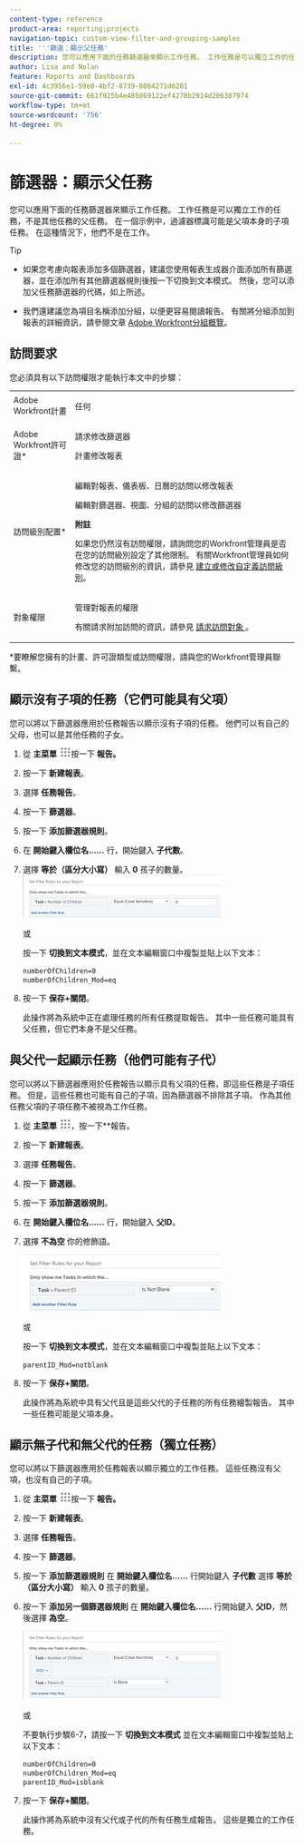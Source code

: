 ```yaml
---
content-type: reference
product-area: reporting;projects
navigation-topic: custom-view-filter-and-grouping-samples
title: '''篩選：顯示父任務'
description: 您可以應用下面的任務篩選器來顯示工作任務。 工作任務是可以獨立工作的任務，不是其他任務的父任務。 在一個示例中，過濾器標識可能是父項本身的子項任務。 在這種情況下，他們不是在工作。
author: Lisa and Nolan
feature: Reports and Dashboards
exl-id: 4c3956e1-59e0-4bf2-8739-8064271d6281
source-git-commit: 661f925b4e485069122ef4278b2914d206387974
workflow-type: tm+mt
source-wordcount: '756'
ht-degree: 0%

---
```


# 篩選器：顯示父任務

您可以應用下面的任務篩選器來顯示工作任務。 工作任務是可以獨立工作的任務，不是其他任務的父任務。 在一個示例中，過濾器標識可能是父項本身的子項任務。 在這種情況下，他們不是在工作。

>[!TIP]
>
>* 如果您考慮向報表添加多個篩選器，建議您使用報表生成器介面添加所有篩選器，並在添加所有其他篩選器規則後按一下切換到文本模式。 然後，您可以添加父任務篩選器的代碼，如上所述。 
* 我們還建議您為項目名稱添加分組，以便更容易閱讀報告。 有關將分組添加到報表的詳細資訊，請參閱文章 [Adobe Workfront分組概覽](../../../reports-and-dashboards/reports/reporting-elements/groupings-overview.md)。
>


## 訪問要求

您必須具有以下訪問權限才能執行本文中的步驟：

<table style="table-layout:auto"> 
 <col> 
 <col> 
 <tbody> 
  <tr> 
   <td role="rowheader">Adobe Workfront計畫</td> 
   <td> <p>任何</p> </td> 
  </tr> 
  <tr> 
   <td role="rowheader">Adobe Workfront許可證*</td> 
   <td> <p>請求修改篩選器 </p>
   <p>計畫修改報表</p> </td> 
  </tr> 
  <tr> 
   <td role="rowheader">訪問級別配置*</td> 
   <td> <p>編輯對報表、儀表板、日曆的訪問以修改報表</p> <p>編輯對篩選器、視圖、分組的訪問以修改篩選器</p> <p><b>附註</b>

如果您仍然沒有訪問權限，請詢問您的Workfront管理員是否在您的訪問級別設定了其他限制。 有關Workfront管理員如何修改您的訪問級別的資訊，請參見 <a href="../../../administration-and-setup/add-users/configure-and-grant-access/create-modify-access-levels.md" class="MCXref xref">建立或修改自定義訪問級別</a>。</p> </td>
</tr>
  <tr> 
   <td role="rowheader">對象權限</td> 
   <td> <p>管理對報表的權限</p> <p>有關請求附加訪問的資訊，請參見 <a href="../../../workfront-basics/grant-and-request-access-to-objects/request-access.md" class="MCXref xref">請求訪問對象 </a>。</p> </td> 
  </tr> 
 </tbody> 
</table>

&#42;要瞭解您擁有的計畫、許可證類型或訪問權限，請與您的Workfront管理員聯繫。

## 顯示沒有子項的任務（它們可能具有父項）

您可以將以下篩選器應用於任務報告以顯示沒有子項的任務。 他們可以有自己的父母，也可以是其他任務的子女。

1. 從 **主菜單** ![](assets/main-menu-icon.png)按一下 **報告。**

1. 按一下 **新建報表**。
1. 選擇 **任務報告**。
1. 按一下 **篩選器**。
1. 按一下 **添加篩選器規則**。
1. 在 **開始鍵入欄位名……** 行，開始鍵入 **子代數**。

1. 選擇 **等於（區分大小寫）** 輸入 **0** 孩子的數量。\
   ![](assets/parent-task-filter-from-the-ui-350x76.png)

   或

   按一下 **切換到文本模式**，並在文本編輯窗口中複製並貼上以下文本： 

   ```
   numberOfChildren=0
   numberOfChildren_Mod=eq
   ```


1. 按一下 **保存+關閉**。

   此操作將為系統中正在處理任務的所有任務提取報告。 其中一些任務可能具有父任務，但它們本身不是父任務。

## 與父代一起顯示任務（他們可能有子代）

您可以將以下篩選器應用於任務報告以顯示具有父項的任務，即這些任務是子項任務。 但是，這些任務也可能有自己的子項，因為篩選器不排除其子項。 作為其他任務父項的子項任務不被視為工作任務。

1. 從 **主菜單** ![](assets/main-menu-icon.png)，按一下**報告。
1. 按一下 **新建報表**。
1. 選擇 **任務報告**。
1. 按一下 **篩選器**。
1. 按一下 **添加篩選器規則**。
1. 在 **開始鍵入欄位名……** 行，開始鍵入 **父ID**。
1. 選擇 **不為空** 你的修飾語。

   ![](assets/filter-parent-id-not-blank-350x100.png)

   或

   按一下 **切換到文本模式**，並在文本編輯窗口中複製並貼上以下文本： 

   `parentID_Mod=notblank`

1. 按一下 **保存+關閉**。

   此操作將為系統中具有父代且是這些父代的子任務的所有任務繪製報告。 其中一些任務可能是父項本身。

## 顯示無子代和無父代的任務（獨立任務）

您可以將以下篩選器應用於任務報表以顯示獨立的工作任務。 這些任務沒有父項，也沒有自己的子項。

1. 從 **主菜單** ![](assets/main-menu-icon.png)按一下 **報告。**
1. 按一下 **新建報表**。
1. 選擇 **任務報告**。
1. 按一下 **篩選器**。
1. 按一下 **添加篩選器規則** 在 **開始鍵入欄位名……** 行開始鍵入 **子代數** 選擇 **等於（區分大小寫）** 輸入 **0** 孩子的數量。
1. 按一下 **添加另一個篩選器規則** 在 **開始鍵入欄位名……** 行開始鍵入 **父ID**，然後選擇 **為空**。

   ![](assets/filter-parent-id-blank-and-zero-children-350x121.png)

   或

   不要執行步驟6-7，請按一下 **切換到文本模式** 並在文本編輯窗口中複製並貼上以下文本： 

   <!--
   <p data-mc-conditions="QuicksilverOrClassic.Draft mode">(NOTE: ensure steps above stay accurate)</p>
   -->

   ```
   numberOfChildren=0
   numberOfChildren_Mod=eq
   parentID_Mod=isblank
   ```

1. 按一下 **保存+關閉**。

   此操作將為系統中沒有父代或子代的所有任務生成報告。 這些是獨立的工作任務。
